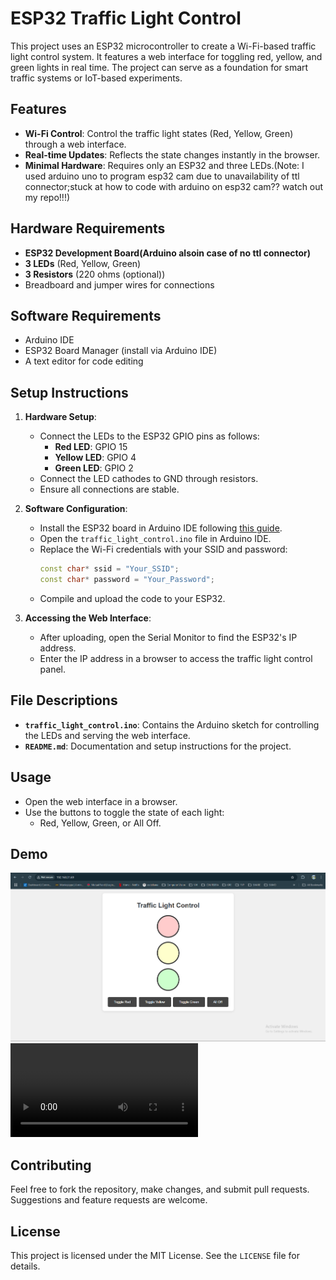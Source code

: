 # ESP32 Traffic Light Control

This project uses an ESP32 microcontroller to create a Wi-Fi-based traffic light control system. It features a web interface for toggling red, yellow, and green lights in real time. The project can serve as a foundation for smart traffic systems or IoT-based experiments.

## Features

- **Wi-Fi Control**: Control the traffic light states (Red, Yellow, Green) through a web interface.
- **Real-time Updates**: Reflects the state changes instantly in the browser.
- **Minimal Hardware**: Requires only an ESP32 and three LEDs.(Note: I used arduino uno to program esp32 cam due to unavailability of ttl connector;stuck at how to code with arduino on esp32 cam?? watch out my repo!!!)

## Hardware Requirements

- **ESP32 Development Board(Arduino alsoin case of no ttl connector)**
- **3 LEDs** (Red, Yellow, Green)
- **3 Resistors** (220 ohms (optional))
- Breadboard and jumper wires for connections

## Software Requirements

- Arduino IDE
- ESP32 Board Manager (install via Arduino IDE)
- A text editor for code editing

## Setup Instructions

1. **Hardware Setup**:
    - Connect the LEDs to the ESP32 GPIO pins as follows:
      - **Red LED**: GPIO 15
      - **Yellow LED**: GPIO 4
      - **Green LED**: GPIO 2
    - Connect the LED cathodes to GND through resistors.
    - Ensure all connections are stable.

2. **Software Configuration**:
    - Install the ESP32 board in Arduino IDE following [this guide](https://docs.espressif.com/projects/arduino-esp32/en/latest/installing.html).
    - Open the `traffic_light_control.ino` file in Arduino IDE.
    - Replace the Wi-Fi credentials with your SSID and password:
      ```cpp
      const char* ssid = "Your_SSID";
      const char* password = "Your_Password";
      ```
    - Compile and upload the code to your ESP32.

3. **Accessing the Web Interface**:
    - After uploading, open the Serial Monitor to find the ESP32's IP address.
    - Enter the IP address in a browser to access the traffic light control panel.

## File Descriptions

- **`traffic_light_control.ino`**: Contains the Arduino sketch for controlling the LEDs and serving the web interface.
- **`README.md`**: Documentation and setup instructions for the project.

## Usage

- Open the web interface in a browser.
- Use the buttons to toggle the state of each light:
  - Red, Yellow, Green, or All Off.

## Demo

![Web Interface](Data/web.png)
![Demo Video](Data/TRAFFIC_LIGHT.mp4)


## Contributing

Feel free to fork the repository, make changes, and submit pull requests. Suggestions and feature requests are welcome.

## License

This project is licensed under the MIT License. See the `LICENSE` file for details.
